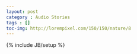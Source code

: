 ```yaml
---
layout: post
category : Audio Stories
tags : []
toc-img: http://lorempixel.com/150/150/nature/8
---
```

{% include JB/setup %}
